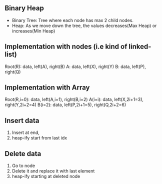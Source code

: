 ## Binary Heap

- Binary Tree: Tree where each node has max 2 child nodes.
- Heap: As we move down the tree, the values decreases(Max Heap) or increases(Min Heap)



## Implementation with nodes (i.e kind of linked-list)
Root(R): data, left(A), right(B)
A: data, left(X), right(Y)
B: data, left(P), right(Q)

## Implementation with Array
Root(R,i=0): data, left(A,i=1), right(B,i=2)
A(i=i): data, left(X,2i+1=3), right(Y,2i+2=4)
B(i=2): data, left(P,2i+1=5), right(Q,2i+2=6)


## Insert data
1. Insert at end, 
2. heap-ify start from last idx

## Delete data
1. Go to node
2. Delete it and replace it with last element
3. heap-ify starting at deleted node